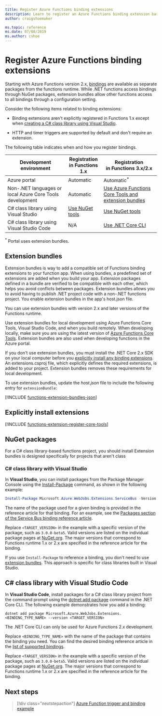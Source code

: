 ```yaml
---
title: Register Azure Functions binding extensions
description: Learn to register an Azure Functions binding extension based on your environment.
author: craigshoemaker

ms.topic: reference
ms.date: 07/08/2019
ms.author: cshoe
---
```


# Register Azure Functions binding extensions

Starting with Azure Functions version 2.x, [bindings](./functions-triggers-bindings.md) are available as separate packages from the functions runtime. While .NET functions access bindings through NuGet packages, extension bundles allow other functions access to all bindings through a configuration setting.

Consider the following items related to binding extensions:

- Binding extensions aren't explicitly registered in Functions 1.x except when [creating a C# class library using Visual Studio](#local-csharp).

- HTTP and timer triggers are supported by default and don't require an extension.

The following table indicates when and how you register bindings.

| Development environment |Registration<br/> in Functions 1.x  |Registration<br/> in Functions 3.x/2.x  |
|-------------------------|------------------------------------|------------------------------------|
|Azure portal|Automatic|Automatic<sup>*</sup>|
|Non-.NET languages or local Azure Core Tools development|Automatic|[Use Azure Functions Core Tools and extension bundles](#extension-bundles)|
|C# class library using Visual Studio|[Use NuGet tools](#vs)|[Use NuGet tools](#vs)|
|C# class library using Visual Studio Code|N/A|[Use .NET Core CLI](#vs-code)|

<sup>*</sup> Portal uses extension bundles.

## <a name="extension-bundles"></a>Extension bundles

Extension bundles is way to add a compatible set of Functions binding extensions to your function app. When using bundles, a predefined set of extensions are added when you build your app. Extension packages defined in a bundle are verified to be compatible with each other, which helps you avoid conflicts between packages. Extension bundles allows you to avoid having to publish .NET project code with a non-.NET functions project. You enable extension bundles in the app's host.json file.  

You can use extension bundles with version 2.x and later versions of the Functions runtime. 

Use extension bundles for local development using Azure Functions Core Tools, Visual Studio Code, and when you build remotely. When developing locally, make sure you are using the latest version of [Azure Functions Core Tools](functions-run-local.md#v2). Extension bundles are also used when developing functions in the Azure portal. 

If you don't use extension bundles, you must install the .NET Core 2.x SDK on your local computer before you [explicitly install any binding extensions](#explicitly-install-extensions). An extensions.csproj file, which explicitly defines the required extensions, is added to your project. Extension bundles removes these requirements for local development. 

To use extension bundles, update the *host.json* file to include the following entry for `extensionBundle`:
 
[!INCLUDE [functions-extension-bundles-json](../../includes/functions-extension-bundles-json.md)]

## Explicitly install extensions

[!INCLUDE [functions-extension-register-core-tools](../../includes/functions-extension-register-core-tools.md)]

## <a name="local-csharp"></a>NuGet packages

For a C# class library-based functions project, you should install Extension bundles is designed specifically for projects that aren't class 

### <a name="vs"></a> C\# class library with Visual Studio

In **Visual Studio**, you can install packages from the Package Manager Console using the [Install-Package](/nuget/tools/ps-ref-install-package) command, as shown in the following example:

```powershell
Install-Package Microsoft.Azure.WebJobs.Extensions.ServiceBus -Version <TARGET_VERSION>
```

The name of the package used for a given binding is provided in the reference article for that binding. For an example, see the [Packages section of the Service Bus binding reference article](functions-bindings-service-bus.md#functions-1x).

Replace `<TARGET_VERSION>` in the example with a specific version of the package, such as `3.0.0-beta5`. Valid versions are listed on the individual package pages at [NuGet.org](https://nuget.org). The major versions that correspond to Functions runtime 1.x or 2.x are specified in the reference article for the binding.

If you use `Install-Package` to reference a binding, you don't need to use [extension bundles](#extension-bundles). This approach is specific for class libraries built in Visual Studio.

## <a name="vs-code"></a> C# class library with Visual Studio Code

In **Visual Studio Code**, install packages for a C# class library project from the command prompt using the [dotnet add package](/dotnet/core/tools/dotnet-add-package) command in the .NET Core CLI. The following example demonstrates how you add a  binding:

```terminal
dotnet add package Microsoft.Azure.WebJobs.Extensions.<BINDING_TYPE_NAME> --version <TARGET_VERSION>
```

The .NET Core CLI can only be used for Azure Functions 2.x development.

Replace `<BINDING_TYPE_NAME>` with the name of the package that contains the binding you need. You can find the desired binding reference article in the [list of supported bindings](./functions-triggers-bindings.md#supported-bindings).

Replace `<TARGET_VERSION>` in the example with a specific version of the package, such as `3.0.0-beta5`. Valid versions are listed on the individual package pages at [NuGet.org](https://nuget.org). The major versions that correspond to Functions runtime 1.x or 2.x are specified in the reference article for the binding.

## Next steps
> [!div class="nextstepaction"]
> [Azure Function trigger and binding example](./functions-bindings-example.md)
